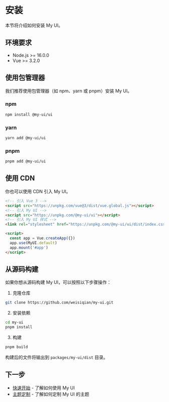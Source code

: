 # 安装

本节将介绍如何安装 My UI。

## 环境要求

- Node.js >= 16.0.0
- Vue >= 3.2.0

## 使用包管理器

我们推荐使用包管理器（如 npm、yarn 或 pnpm）安装 My UI。

### npm

```bash
npm install @my-ui/ui
```

### yarn

```bash
yarn add @my-ui/ui
```

### pnpm

```bash
pnpm add @my-ui/ui
```

## 使用 CDN

你也可以使用 CDN 引入 My UI。

```html
<!-- 引入 Vue 3 -->
<script src="https://unpkg.com/vue@3/dist/vue.global.js"></script>
<!-- 引入 My UI -->
<script src="https://unpkg.com/@my-ui/ui"></script>
<!-- 引入 My UI 样式 -->
<link rel="stylesheet" href="https://unpkg.com/@my-ui/ui/dist/index.css">

<script>
  const app = Vue.createApp({})
  app.use(MyUI.default)
  app.mount('#app')
</script>
```

## 从源码构建

如果你想从源码构建 My UI，可以按照以下步骤操作：

1. 克隆仓库

```bash
git clone https://github.com/weisiqian/my-ui.git
```

2. 安装依赖

```bash
cd my-ui
pnpm install
```

3. 构建

```bash
pnpm build
```

构建后的文件将输出到 `packages/my-ui/dist` 目录。

## 下一步

- [快速开始](./quickstart.md) - 了解如何使用 My UI
- [主题定制](./theme.md) - 了解如何定制 My UI 的主题
